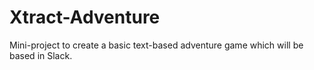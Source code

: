 # Xtract-Adventure
Mini-project to create a basic text-based adventure game which will be based in Slack.
